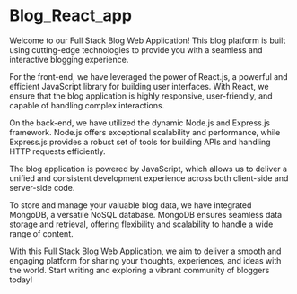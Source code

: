 # Blog_React_app


Welcome to our Full Stack Blog Web Application! This blog platform is built using cutting-edge technologies to provide you with a seamless and interactive blogging experience.

For the front-end, we have leveraged the power of React.js, a powerful and efficient JavaScript library for building user interfaces. With React, we ensure that the blog application is highly responsive, user-friendly, and capable of handling complex interactions.

On the back-end, we have utilized the dynamic Node.js and Express.js framework. Node.js offers exceptional scalability and performance, while Express.js provides a robust set of tools for building APIs and handling HTTP requests efficiently.

The blog application is powered by JavaScript, which allows us to deliver a unified and consistent development experience across both client-side and server-side code.

To store and manage your valuable blog data, we have integrated MongoDB, a versatile NoSQL database. MongoDB ensures seamless data storage and retrieval, offering flexibility and scalability to handle a wide range of content.

With this Full Stack Blog Web Application, we aim to deliver a smooth and engaging platform for sharing your thoughts, experiences, and ideas with the world. Start writing and exploring a vibrant community of bloggers today!
